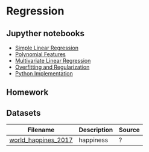 # Regression

## Jupyther notebooks

- [Simple Linear Regression]()
- [Polynomial Features]()
- [Multivariate Linear Regression]()
- [Overfitting and Regularization]()
- [Python Implementation]()

## Homework

## Datasets

Filename | Description |  Source
--- | --- |  --- 
[world_happines_2017](https://raw.githubusercontent.com/um-perez-alvaro/Data-Science-Theory/master/Data/world_happiness_2017.csv) | happiness | ?


